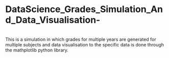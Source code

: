 # DataScience_Grades_Simulation_And_Data_Visualisation-
<br>
This is a simulation in which grades for multiple years are generated for multiple subjects
&#10;&#13and data visualisation to the specific data is done through the mathplotlib python library.

